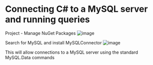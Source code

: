 # Connecting C# to a MySQL server and running queries
Project - Manage NuGet Packages
![image](https://github.com/MrAStone/ConnectToDatabaseAndQueryCS/assets/60425249/ead88b09-286a-46b6-a98f-c54984e42a45)

Search for MySQL and install MySQLConnector
![image](https://github.com/MrAStone/ConnectToDatabaseAndQueryCS/assets/60425249/eb544ab3-ed6b-4848-9ea6-2672bc4004a4)

This will allow connections to a MySQL server using the standard MySQL.Data commands
